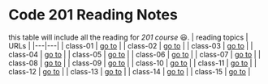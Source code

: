 # Code 201 Reading Notes
 this table will include all the reading for *201 course* :smiley:.
| reading topics | URLs |
|---|---|
| class-01 | [go to](https://eiadnimer.github.io/reading-notes/class-01) |
| class-02 | [go to](https://eiadnimer.github.io/reading-notes/class-02) |
| class-03 | [go to](https://eiadnimer.github.io/reading-notes/class-03) |
| class-04 | [go to](https://eiadnimer.github.io/reading-notes/class-04) |
| class-05 | [go to](https://eiadnimer.github.io/reading-notes/class-05) |
| class-06 | [go to](https://eiadnimer.github.io/reading-notes/class-06) |
| class-07 | [go to](https://eiadnimer.github.io/reading-notes/class-07) |
| class-08 | [go to](https://eiadnimer.github.io/reading-notes/class-08) |
| class-09 | [go to](https://eiadnimer.github.io/reading-notes/class-09) |
| class-10 | [go to](https://eiadnimer.github.io/reading-notes/class-10) |
| class-11 | [go to](https://eiadnimer.github.io/reading-notes/class-11) |
| class-12 | [go to](https://eiadnimer.github.io/reading-notes/class-12) |
| class-13 | [go to](https://eiadnimer.github.io/reading-notes/class-13) |
| class-14 | [go to](https://eiadnimer.github.io/reading-notes/class-14) |
| class-15 | [go to](https://eiadnimer.github.io/reading-notes/class-15) |
